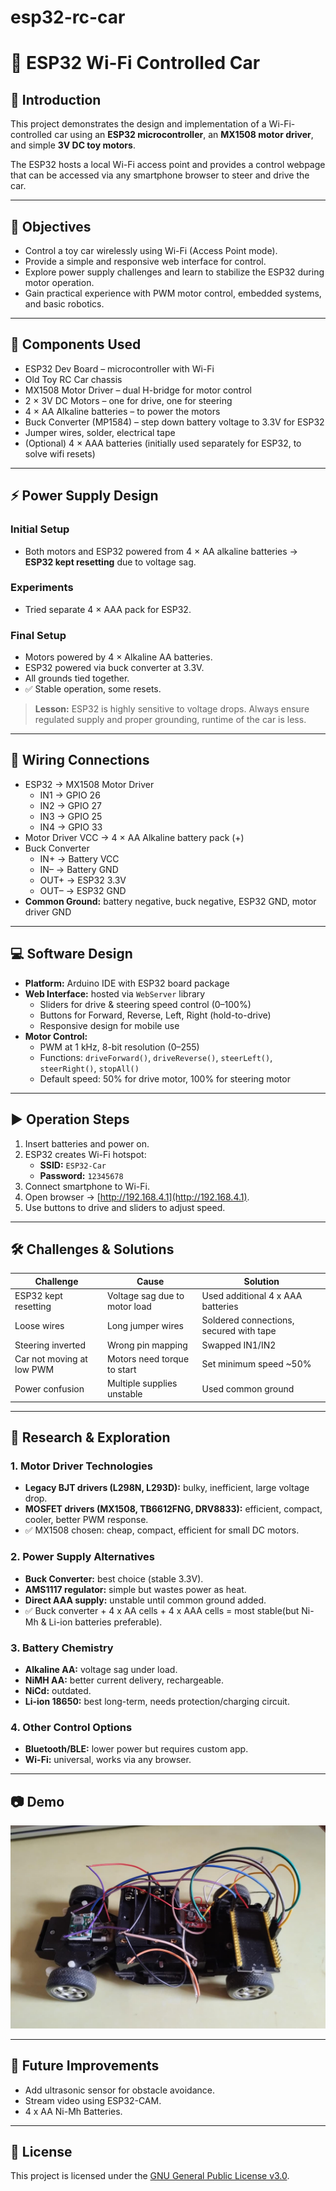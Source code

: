 # esp32-rc-car
# 🚗 ESP32 Wi-Fi Controlled Car

## 📌 Introduction
This project demonstrates the design and implementation of a Wi-Fi-controlled car using an **ESP32 microcontroller**, an **MX1508 motor driver**, and simple **3V DC toy motors**.  

The ESP32 hosts a local Wi-Fi access point and provides a control webpage that can be accessed via any smartphone browser to steer and drive the car.

---

## 🎯 Objectives
- Control a toy car wirelessly using Wi-Fi (Access Point mode).
- Provide a simple and responsive web interface for control.
- Explore power supply challenges and learn to stabilize the ESP32 during motor operation.
- Gain practical experience with PWM motor control, embedded systems, and basic robotics.

---

## 🔧 Components Used
- ESP32 Dev Board – microcontroller with Wi-Fi
- Old Toy RC Car chassis
- MX1508 Motor Driver – dual H-bridge for motor control
- 2 × 3V DC Motors – one for drive, one for steering
- 4 × AA Alkaline batteries – to power the motors
- Buck Converter (MP1584) – step down battery voltage to 3.3V for ESP32
- Jumper wires, solder, electrical tape
- (Optional) 4 × AAA batteries (initially used separately for ESP32, to solve wifi resets)

---

## ⚡ Power Supply Design
### Initial Setup
- Both motors and ESP32 powered from 4 × AA alkaline batteries → **ESP32 kept resetting** due to voltage sag.  

### Experiments
- Tried separate 4 × AAA pack for ESP32.   

### Final Setup
- Motors powered by 4 × Alkaline AA batteries.  
- ESP32 powered via buck converter at 3.3V.  
- All grounds tied together.  
- ✅ Stable operation, some resets.  

> **Lesson:** ESP32 is highly sensitive to voltage drops. Always ensure regulated supply and proper grounding, runtime of the car is less.

---

## 🔌 Wiring Connections
- ESP32 → MX1508 Motor Driver  
  - IN1 → GPIO 26  
  - IN2 → GPIO 27  
  - IN3 → GPIO 25  
  - IN4 → GPIO 33  
- Motor Driver VCC → 4 × AA Alkaline battery pack (+)  
- Buck Converter  
  - IN+ → Battery VCC  
  - IN– → Battery GND  
  - OUT+ → ESP32 3.3V  
  - OUT– → ESP32 GND  
- **Common Ground:** battery negative, buck negative, ESP32 GND, motor driver GND  

---

## 💻 Software Design
- **Platform:** Arduino IDE with ESP32 board package  
- **Web Interface:** hosted via `WebServer` library  
  - Sliders for drive & steering speed control (0–100%)  
  - Buttons for Forward, Reverse, Left, Right (hold-to-drive)  
  - Responsive design for mobile use  
- **Motor Control:**  
  - PWM at 1 kHz, 8-bit resolution (0–255)  
  - Functions: `driveForward()`, `driveReverse()`, `steerLeft()`, `steerRight()`, `stopAll()`  
  - Default speed: 50% for drive motor, 100% for steering motor  

---

## ▶️ Operation Steps
1. Insert batteries and power on.  
2. ESP32 creates Wi-Fi hotspot:  
   - **SSID:** `ESP32-Car`  
   - **Password:** `12345678`  
3. Connect smartphone to Wi-Fi.  
4. Open browser → [http://192.168.4.1](http://192.168.4.1).  
5. Use buttons to drive and sliders to adjust speed.  

---

## 🛠️ Challenges & Solutions
| Challenge | Cause | Solution |
|-----------|-------|----------|
| ESP32 kept resetting | Voltage sag due to motor load | Used additional 4 x AAA batteries|
| Loose wires | Long jumper wires | Soldered connections, secured with tape |
| Steering inverted | Wrong pin mapping | Swapped IN1/IN2 |
| Car not moving at low PWM | Motors need torque to start | Set minimum speed ~50% |
| Power confusion | Multiple supplies unstable | Used common ground |

---

## 🔬 Research & Exploration

### 1. Motor Driver Technologies
- **Legacy BJT drivers (L298N, L293D):** bulky, inefficient, large voltage drop.  
- **MOSFET drivers (MX1508, TB6612FNG, DRV8833):** efficient, compact, cooler, better PWM response.  
- ✅ MX1508 chosen: cheap, compact, efficient for small DC motors.  

### 2. Power Supply Alternatives
- **Buck Converter:** best choice (stable 3.3V).  
- **AMS1117 regulator:** simple but wastes power as heat.  
- **Direct AAA supply:** unstable until common ground added.  
- ✅ Buck converter + 4 x AA cells + 4 x AAA cells = most stable(but Ni-Mh & Li-ion batteries preferable).  

### 3. Battery Chemistry
- **Alkaline AA:** voltage sag under load.  
- **NiMH AA:** better current delivery, rechargeable.  
- **NiCd:** outdated.  
- **Li-ion 18650:** best long-term, needs protection/charging circuit.  

### 4. Other Control Options
- **Bluetooth/BLE:** lower power but requires custom app.  
- **Wi-Fi:** universal, works via any browser.  

---

## 📷 Demo
![Image Alt](https://github.com/friendlyflame/esp32-rc-car/blob/06cc3d6c3b4a37498c5fda434adeef7fdd41e54e/esp32_car.jpeg)

---

## 🚀 Future Improvements
- Add ultrasonic sensor for obstacle avoidance.  
- Stream video using ESP32-CAM.  
- 4 x AA Ni-Mh Batteries.  

---

## 📜 License
This project is licensed under the [GNU General Public License v3.0](LICENSE).
